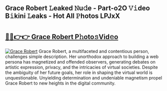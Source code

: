 ## Grace Robert 𝙻eaked 𝙽u𝚍e - Part-o2O 𝚅𝚒deo B𝚒kini 𝙻eaks - Hot All 𝙿hotos LPJxX

# <h2><a href="http://ld3i7mk.urlbe.top/?page=Grace+Robert">🔗🔗👉👉 Grace Robert P𝚑oto𝚜Vid𝚎o</a></h2>

[![Grace Robert](https://i.imgur.com/eBuTRDB.gif)](http://ld3i7mk.urlbe.top/?page=Grace+Robert)
Grace Robert, a multifaceted and contentious person, challenges simple description. Her unorthodox approach to building a web persona has magnetized and offended observers, generating debates on artistic expression, privacy, and the intricacies of virtual societies. Despite the ambiguity of her future goals, her role in shaping the virtual world is unquestionable. Unyielding determination and undeniable magnetism propel Grace Robert to new heights in the digital community.
